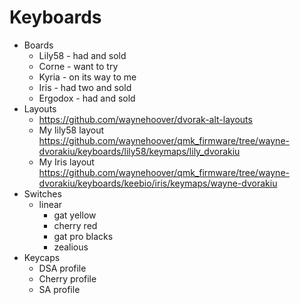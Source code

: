 # Keyboards
- Boards
    - Lily58 - had and sold
    - Corne - want to try
    - Kyria - on its way to me
    - Iris - had two and sold
    - Ergodox - had and sold
- Layouts
    - https://github.com/waynehoover/dvorak-alt-layouts
    - My lily58 layout https://github.com/waynehoover/qmk_firmware/tree/wayne-dvorakiu/keyboards/lily58/keymaps/lily_dvorakiu
    - My Iris layout https://github.com/waynehoover/qmk_firmware/tree/wayne-dvorakiu/keyboards/keebio/iris/keymaps/wayne-dvorakiu
- Switches
    - linear
        - gat yellow
        - cherry red
        - gat pro blacks
        - zealious
- Keycaps
    - DSA profile
    - Cherry profile
    - SA profile